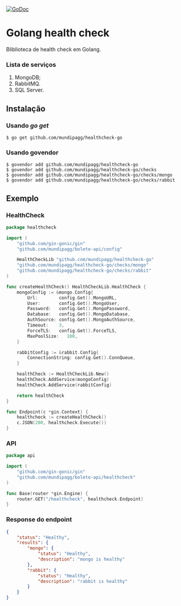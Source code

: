 
[![GoDoc](https://godoc.org/github.com/mundipagg/goseq?status.svg)](https://godoc.org/github.com/mundipagg/goseq)
# Golang health check

Bliblioteca de health check em Golang.

### Lista de serviços
1. MongoDB;
2. RabbitMQ.
2. SQL Server.

## Instalação

### Usando *go get*

    $ go get github.com/mundipagg/healthcheck-go

### Usando govendor
	$ govendor add github.com/mundipagg/healthcheck-go
	$ govendor add github.com/mundipagg/healthcheck-go/checks
	$ govendor add github.com/mundipagg/healthcheck-go/checks/mongo
	$ govendor add github.com/mundipagg/healthcheck-go/checks/rabbit       

## Exemplo

### HealthCheck
```go
package healthcheck

import (
	"github.com/gin-gonic/gin"
	"github.com/mundipagg/boleto-api/config"

	HealthCheckLib "github.com/mundipagg/healthcheck-go"
	"github.com/mundipagg/healthcheck-go/checks/mongo"
	"github.com/mundipagg/healthcheck-go/checks/rabbit"
)

func createHealthCheck() HealthCheckLib.HealthCheck {
	mongoConfig := &mongo.Config{
		Url:        config.Get().MongoURL,
		User:       config.Get().MongoUser,
		Password:   config.Get().MongoPassword,
		Database:   config.Get().MongoDatabase,
		AuthSource: config.Get().MongoAuthSource,
		Timeout:    3,
		ForceTLS:   config.Get().ForceTLS,
		MaxPoolSize:   100,
	}

	rabbitConfig := &rabbit.Config{
		ConnectionString: config.Get().ConnQueue,
	}

	healthCheck := HealthCheckLib.New()
	healthCheck.AddService(mongoConfig)
	healthCheck.AddService(rabbitConfig)

	return healthCheck
}

func Endpoint(c *gin.Context) {
	healthcheck := createHealthCheck()
	c.JSON(200, healthcheck.Execute())
}
```

### API

```go
package api

import (
	"github.com/gin-gonic/gin"
	"github.com/mundipagg/boleto-api/healthcheck"
)

func Base(router *gin.Engine) {
	router.GET("/healthcheck", healthcheck.Endpoint)
}
```

### Response do endpoint
```json
{
    "status": "Healthy",
    "results": {
        "mongo": {
            "status": "Healthy",
            "description": "mongo is healthy"
        },
        "rabbit": {
            "status": "Healthy",
            "description": "rabbit is healthy"
        }
    }
}
```
